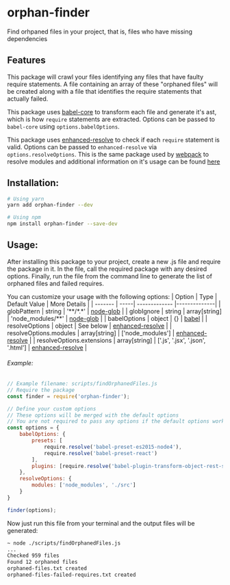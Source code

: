 # orphan-finder
Find orhpaned files in your project, that is, files who have missing dependencies

## Features
This package will crawl your files identifying any files that have faulty require statements.
A file containing an array of these "orphaned files" will be created along with a file that identifies the require statements that actually failed.

This package uses [babel-core](https://github.com/babel/babel/tree/7.0/packages/babel-core) to transform each file and generate it's ast, which is how `require` statements are extracted. Options can be passed to `babel-core` using `options.babelOptions`.

This package uses [enhanced-resolve](https://github.com/webpack/enhanced-resolve) to check if each `require` statement is valid. Options can be passed to `enhanced-resolve` via `options.resolveOptions`. This is the same package used by [webpack](https://webpack.js.org/) to resolve modules and additional information on it's usage can be found [here](https://webpack.js.org/configuration/resolve/)

## Installation:
```sh
# Using yarn
yarn add orphan-finder --dev

# Using npm
npm install orphan-finder --save-dev
```

## Usage:
After installing this package to your project, create a new .js file and require the package in it. In the file, call the required package with any desired options. Finally, run the file from the command line to generate the list of orphaned files and failed requires.

You can customize your usage with the following options:
| Option  | Type | Default Value | More Details |
| ------- | -----| ------------- |--------------|
| globPattern | string | '*\*\/\*.\*'  | [node-glob](https://github.com/isaacs/node-glob#glob-primer) |
| globIgnore | string \| array[string] | 'node_modules\/**' | [node-glob](https://github.com/isaacs/node-glob#glob-primer) |
| babelOptions | object | {} | [babel](https://babeljs.io/docs/core-packages/#options) |
| resolveOptions | object | See below | [enhanced-resolve](https://github.com/webpack/enhanced-resolve#resolver-options) |
| resolveOptions.modules | array[string] | ['node_modules'] | [enhanced-resolve](https://github.com/webpack/enhanced-resolve#resolver-options) |
| resolveOptions.extensions | array[string] | ['.js', '.jsx', '.json', '.html'] | [enhanced-resolve](https://github.com/webpack/enhanced-resolve#resolver-options) |

###### Example:
```js
// Example filename: scripts/findOrphanedFiles.js
// Require the package
const finder = require('orphan-finder');

// Define your custom options
// These options will be merged with the default options
// You are not required to pass any options if the default options work for you
const options = {
    babelOptions: {
        presets: [
            require.resolve('babel-preset-es2015-node4'),
            require.resolve('babel-preset-react')
        ],
        plugins: [require.resolve('babel-plugin-transform-object-rest-spread')]
    },
    resolveOptions: {
        modules: ['node_modules', './src']
    }
}

finder(options);
```

Now just run this file from your terminal and the output files will be generated:
```bash
~ node ./scripts/findOrphanedFiles.js
...
Checked 959 files
Found 12 orphaned files
orphaned-files.txt created
orphaned-files-failed-requires.txt created
```

